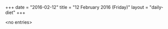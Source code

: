 +++
date = "2016-02-12"
title = "12 February 2016 (Friday)"
layout = "daily-diet"
+++

<p>&lt;no entries&gt;</p>
